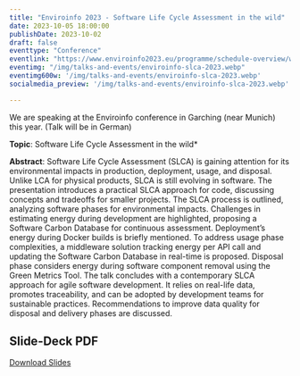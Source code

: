 ```yaml
---
title: "Enviroinfo 2023 - Software Life Cycle Assessment in the wild"
date: 2023-10-05 18:00:00
publishDate: 2023-10-02
draft: false
eventtype: "Conference"
eventlink: "https://www.enviroinfo2023.eu/programme/schedule-overview/wednesday-schedule/#1894286d"
eventimg: "/img/talks-and-events/enviroinfo-slca-2023.webp"
eventimg600w: '/img/talks-and-events/enviroinfo-slca-2023.webp'
socialmedia_preview: '/img/talks-and-events/enviroinfo-slca-2023.webp'

---
```


We are speaking at the Enviroinfo conference in Garching (near Munich) this year. (Talk will be in German)

**Topic**: Software Life Cycle Assessment in the wild*

**Abstract**: Software Life Cycle Assessment (SLCA) is gaining attention for its environmental impacts in production, deployment, usage, and disposal. Unlike LCA for physical products, SLCA is still evolving in software. The presentation introduces a practical SLCA approach for code, discussing concepts and tradeoffs for smaller projects. The SLCA process is outlined, analyzing software phases for environmental impacts. Challenges in estimating energy during development are highlighted, proposing a Software Carbon Database for continuous assessment. Deployment’s energy during Docker builds is briefly mentioned. To address usage phase complexities, a middleware solution tracking energy per API call and updating the Software Carbon Database in real-time is proposed. Disposal phase considers energy during software component removal using the Green Metrics Tool. The talk concludes with a contemporary SLCA approach for agile software development. It relies on real-life data, promotes traceability, and can be adopted by development teams for sustainable practices. Recommendations to improve data quality for disposal and delivery phases are discussed.



## Slide-Deck PDF

[Download Slides](/slides/2023_10_enviroinfo_slca.pdf)


